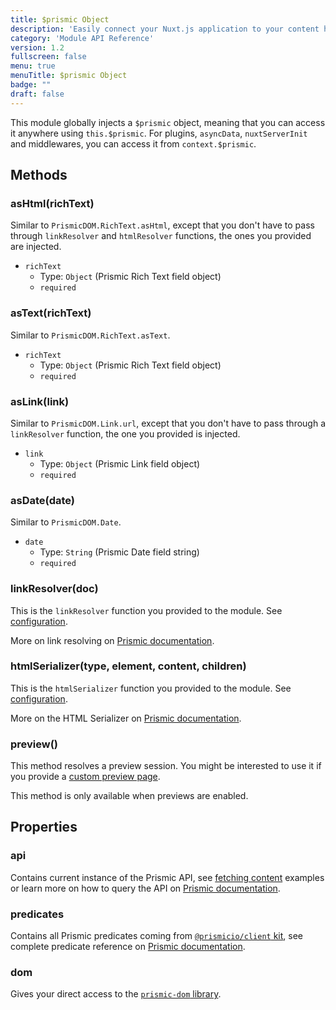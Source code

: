 ```yaml
---
title: $prismic Object
description: 'Easily connect your Nuxt.js application to your content hosted on Prismic'
category: 'Module API Reference'
version: 1.2
fullscreen: false
menu: true
menuTitle: $prismic Object
badge: ""
draft: false
---
```


This module globally injects a `$prismic` object, meaning that you can access it anywhere using `this.$prismic`. For plugins, `asyncData`, `nuxtServerInit` and middlewares, you can access it from `context.$prismic`.

## Methods

### asHtml(richText)

Similar to `PrismicDOM.RichText.asHtml`, except that you don't have to pass through `linkResolver` and `htmlResolver` functions, the ones you provided are injected.

- `richText`
  - Type: `Object` (Prismic Rich Text field object)
  - `required`

### asText(richText)

Similar to `PrismicDOM.RichText.asText`.

- `richText`
  - Type: `Object` (Prismic Rich Text field object)
  - `required`

### asLink(link)

Similar to `PrismicDOM.Link.url`, except that you don't have to pass through a `linkResolver` function, the one you provided is injected.

- `link`
  - Type: `Object` (Prismic Link field object)
  - `required`

### asDate(date)

Similar to `PrismicDOM.Date`.

- `date`
  - Type: `String` (Prismic Date field string)
  - `required`

### linkResolver(doc)

This is the `linkResolver` function you provided to the module. See [configuration](/configuration#linkresolver).

<d-alert type="info">

More on link resolving on [Prismic documentation](https://prismic.io/docs/technologies/link-resolver-nuxtjs).

</d-alert>

### htmlSerializer(type, element, content, children)

This is the `htmlSerializer` function you provided to the module. See [configuration](/configuration#htmlserializer).

<d-alert type="info">

More on the HTML Serializer on [Prismic documentation](https://prismic.io/docs/technologies/html-serializer-nuxtjs).

</d-alert>

### preview()

This method resolves a preview session. You might be interested to use it if you provide a [custom preview page](/previews#customizing-the-preview-page).

<d-alert>

This method is only available when previews are enabled.

</d-alert>

## Properties

### api

Contains current instance of the Prismic API, see [fetching content](/fetching-content) examples or learn more on how to query the API on [Prismic documentation](https://prismic.io/docs/technologies/query-content-from-cms-nuxtjs).

### predicates

Contains all Prismic predicates coming from [`@prismicio/client` kit](https://github.com/prismicio/prismic-javascript), see complete predicate reference on [Prismic documentation](https://prismic.io/docs/technologies/vue-advanced-queries).

### dom

Gives your direct access to the [`prismic-dom` library](https://github.com/prismicio/prismic-dom).
